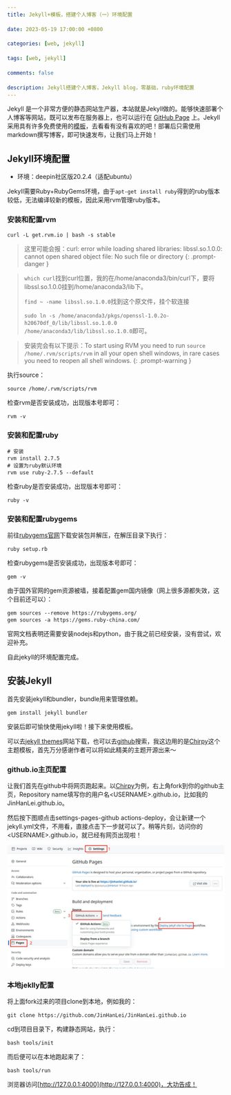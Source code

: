 ```yaml
---
title: Jekyll+模板，搭建个人博客（一）环境配置

date: 2023-05-19 17:00:00 +0800

categories: [web, jekyll] 

tags: [web, jekyll]

comments: false

description: Jekyll搭建个人博客，Jekyll blog，零基础，ruby环境配置
---
```


Jekyll 是一个非常方便的静态网站生产器，本站就是Jekyll做的。能够快速部署个人博客等网站，既可以发布在服务器上，也可以运行在 [GitHub Page](http://pages.github.com/) 上。Jekyll采用具有许多免费使用的[模板](http://jekyllthemes.org/)，去看看有没有喜欢的吧！部署后只需使用markdown撰写博客，即可快速发布，让我们马上开始！

## Jekyll环境配置

- 环境：deepin社区版20.2.4（适配ubuntu）

Jekyll需要Ruby+RubyGems环境，由于`apt-get install ruby`得到的ruby版本较低，无法编译较新的模板，因此采用rvm管理ruby版本。

### 安装和配置rvm

```shell
curl -L get.rvm.io | bash -s stable
```


> 这里可能会报：curl: error while loading shared libraries: libssl.so.1.0.0: cannot open shared object file: No such file or directory
{: .prompt-danger }

> `which curl`找到curl位置，我的在/home/anaconda3/bin/curl下，要将libssl.so.1.0.0挂到/home/anaconda3/lib下。
>
> `find ~ -name libssl.so.1.0.0`找到这个原文件，挂个软连接
>
> `sudo ln -s /home/anaconda3/pkgs/openssl-1.0.2o-h20670df_0/lib/libssl.so.1.0.0  /home/anaconda3/lib/libssl.so.1.0.0`即可。


> 安装完会有以下提示：To start using RVM you need to run `source /home/.rvm/scripts/rvm` in all your open shell windows, in rare cases you need to reopen all shell windows.
{: .prompt-warning }

执行source：

```shell
source /home/.rvm/scripts/rvm
```

检查rvm是否安装成功，出现版本号即可：

```shell
rvm -v
```

### 安装和配置ruby

```shell
# 安装
rvm install 2.7.5
# 设置为ruby默认环境
rvm use ruby-2.7.5 --default
```

检查ruby是否安装成功，出现版本号即可：

```shell
ruby -v
```

### 安装和配置rubygems

前往[rubygems官网](https://rubygems.org/pages/download)下载安装包并解压，在解压目录下执行：

```shell
ruby setup.rb
```

检查rubygems是否安装成功，出现版本号即可：

```shell
gem -v
```

由于国外官网的gem资源被墙，接着配置gem国内镜像（网上很多源都失效，这个目前还可以）：

```shell
gem sources --remove https://rubygems.org/
gem sources -a https://gems.ruby-china.com/
```

官网文档表明还需要安装nodejs和python，由于我之前已经安装，没有尝试，欢迎补充。

自此jekyll的环境配置完成。

## 安装Jekyll

首先安装jekyll和bundler，bundle用来管理依赖。

```shell
gem install jekyll bundler
```

安装后即可愉快使用jekyll啦！接下来使用模板。

可以去[jekyll themes](http://jekyllthemes.org/)网站下载，也可以去[github](https://github.com/)搜索，我这边用的是[Chirpy](https://github.com/cotes2020/jekyll-theme-chirpy)这个主题模板，首先万分感谢作者可以将如此精美的主题开源出来～

### github.io主页配置

让我们首先在github中将网页跑起来。以[Chirpy](https://github.com/cotes2020/jekyll-theme-chirpy)为例，右上角fork到你的github主页，Repository name填写你的用户名\<USERNAME>.github.io，比如我的JinHanLei.github.io。

然后按下图顺点击settings-pages-github actions-deploy，会让新建一个jekyll.yml文件，不用看，直接点击下一步就可以了。稍等片刻，访问你的\<USERNAME>.github.io，就已经有网页出现啦！

![github_pages](/imgs/github_pages.jpg)

### 本地jeklly配置

将上面fork过来的项目clone到本地，例如我的：

```shell
git clone https://github.com/JinHanLei/JinHanLei.github.io
```

cd到项目目录下，构建静态网站，执行：

```shell
bash tools/init
```

而后便可以在本地跑起来了：

```shell
bash tools/run
```

浏览器访问[http://127.0.0.1:4000](http://127.0.0.1:4000)，大功告成！
